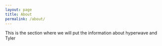 ```yaml
---
layout: page
title: About
permalink: /about/
---
```


This is the section where we will put the information about hyperwave and Tyler
